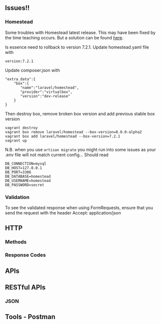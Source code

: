 ## Issues!!

### Homestead

Some troubles with Homestead latest release. This may have been fixed by the time teaching occurs. But a solution can be found [here](https://stackoverflow.com/questions/56456595/laravel-5-8-a-facade-root-has-not-been-set-after-homestead-restart?noredirect=1&lq=1).



Is essence need to rollback to version 7.2.1. Update homestead.yaml file with  
```
version:7.2.1
```

Update composer.json with  
```
"extra_data":{  
    "box":{  
       "name":"laravel/homestead",
       "provider":"virtualbox",
       "version":"dev-release"
    }
}
```

Then destroy box, remove broken box version and add previous stable box version  
```
vagrant destroy
vagrant box remove laravel/homestead --box-version=8.0.0-alpha2
vagrant box add laravel/homestead --box-version=7.2.1
vagrant up
```

N.B. when you use ```artisan migrate``` you might run into some issues as your .env file will not match current config... Should read  
```
DB_CONNECTION=mysql
DB_HOST=127.0.0.1
DB_PORT=3306
DB_DATABASE=homestead
DB_USERNAME=homestead
DB_PASSWORD=secret
```

### Validation
To see the validated response when using FormRequests, ensure that you send the request with the header Accept: application/json

## HTTP
### Methods
### Response Codes
## APIs
## RESTful APIs
### JSON
## Tools - Postman

